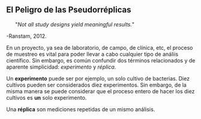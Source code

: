 ## El Peligro de las Pseudorréplicas

&nbsp;&nbsp;&nbsp;&nbsp;&nbsp;&nbsp;"_Not all study designs yield meaningful results._"

-Ranstam, 2012.

En un proyecto, ya sea de laboratorio, de campo, de clínica, etc, el proceso de muestreo es vital para poder llevar a cabo cualquier tipo de análiis científico. Sin embargo, es común confundir dos términos relacionados y de aparente simplicidad: _experimento_ y _réplica_.

Un **experimento** puede ser por ejemplo, un solo cultivo de bacterias. Diez cultivos pueden ser considerados diez experimentos. Sin embargo, de la misma manera se puede considerar que el proceso entero de hacer los diez cultivos es **un** solo experimento.

Una **réplica** son mediciones repetidas de un mismo análisis.
